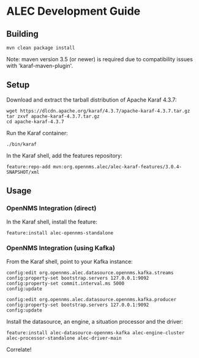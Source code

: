 # ALEC Development Guide

## Building

```
mvn clean package install
```

Note: maven version 3.5 (or newer) is required due to compatibility issues with 'karaf-maven-plugin'.

## Setup

Download and extract the tarball distribution of Apache Karaf 4.3.7:
```
wget https://dlcdn.apache.org/karaf/4.3.7/apache-karaf-4.3.7.tar.gz
tar zxvf apache-karaf-4.3.7.tar.gz
cd apache-karaf-4.3.7
```

Run the Karaf container:
```
./bin/karaf
```

In the Karaf shell, add the features repository:
```
feature:repo-add mvn:org.opennms.alec/alec-karaf-features/3.0.4-SNAPSHOT/xml
```

## Usage

### OpenNMS Integration (direct)

In the Karaf shell, install the feature:
```
feature:install alec-opennms-standalone
```

### OpenNMS Integration (using Kafka)

From the Karaf shell, point to your Kafka instance:
```
config:edit org.opennms.alec.datasource.opennms.kafka.streams
config:property-set bootstrap.servers 127.0.0.1:9092
config:property-set commit.interval.ms 5000
config:update
```

```
config:edit org.opennms.alec.datasource.opennms.kafka.producer
config:property-set bootstrap.servers 127.0.0.1:9092
config:update
```

Install the datasource, an engine, a situation processor and the driver:
```
feature:install alec-datasource-opennms-kafka alec-engine-cluster alec-processor-standalone alec-driver-main
```

Correlate!
